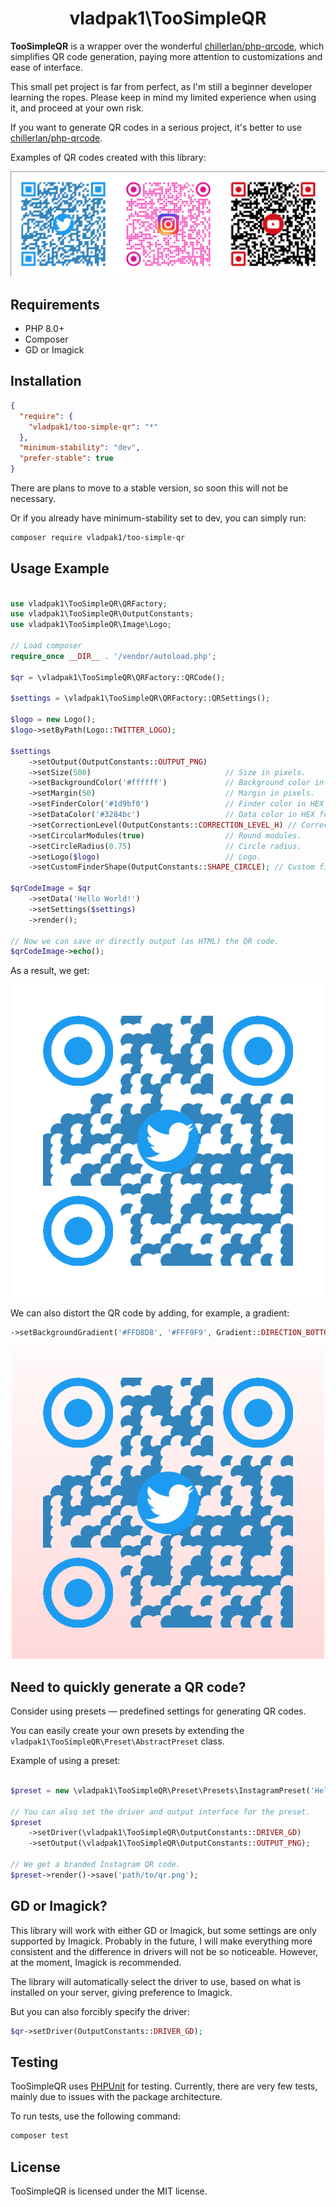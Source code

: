 <h1 align="center">
    vladpak1\TooSimpleQR
</h1>

**TooSimpleQR** is a wrapper over the wonderful [chillerlan/php-qrcode](https://github.com/chillerlan/php-qrcode), which
simplifies QR code generation, paying more attention to customizations and ease of interface.

This small pet project is far from perfect, as I'm still a beginner developer learning the ropes. Please keep in mind my
limited experience when using it, and proceed at your own risk.

If you want to generate QR codes in a serious project, it's better
to use [chillerlan/php-qrcode](https://github.com/chillerlan/php-qrcode).

Examples of QR codes created with this library:
<p align="center">
<img src="https://raw.githubusercontent.com/vladpak1/TooSimpleQR/develop/assets/examples/presets.png" alt="">
</p>

## Requirements

- PHP 8.0+
- Composer
- GD or Imagick

## Installation

```json
{
  "require": {
    "vladpak1/too-simple-qr": "*"
  },
  "minimum-stability": "dev",
  "prefer-stable": true
}
```

There are plans to move to a stable version, so soon this will not be necessary.

Or if you already have minimum-stability set to dev, you can simply run:

```bash
composer require vladpak1/too-simple-qr
```

## Usage Example

```php

use vladpak1\TooSimpleQR\QRFactory;
use vladpak1\TooSimpleQR\OutputConstants;
use vladpak1\TooSimpleQR\Image\Logo;

// Load composer
require_once __DIR__ . '/vendor/autoload.php';

$qr = \vladpak1\TooSimpleQR\QRFactory::QRCode();

$settings = \vladpak1\TooSimpleQR\QRFactory::QRSettings();

$logo = new Logo();
$logo->setByPath(Logo::TWITTER_LOGO);

$settings
    ->setOutput(OutputConstants::OUTPUT_PNG)
    ->setSize(500)                              // Size in pixels.
    ->setBackgroundColor('#ffffff')             // Background color in HEX format.
    ->setMargin(50)                             // Margin in pixels.
    ->setFinderColor('#1d9bf0')                 // Finder color in HEX format.
    ->setDataColor('#3284bc')                   // Data color in HEX format.
    ->setCorrectionLevel(OutputConstants::CORRECTION_LEVEL_H) // Correction level.
    ->setCircularModules(true)                  // Round modules.
    ->setCircleRadius(0.75)                     // Circle radius.
    ->setLogo($logo)                            // Logo.
    ->setCustomFinderShape(OutputConstants::SHAPE_CIRCLE); // Custom finder shape.

$qrCodeImage = $qr
    ->setData('Hello World!')
    ->setSettings($settings)
    ->render();
    
// Now we can save or directly output (as HTML) the QR code.
$qrCodeImage->echo();

```

As a result, we get:
<p align="center">
<img src="https://raw.githubusercontent.com/vladpak1/TooSimpleQR/develop/assets/examples/example-1.png" alt="">
</p>

We can also distort the QR code by adding, for example, a gradient:

```php
->setBackgroundGradient('#FFD8D8', '#FFF9F9', Gradient::DIRECTION_BOTTOM_TO_TOP);
```

<p align="center">
<img src="https://raw.githubusercontent.com/vladpak1/TooSimpleQR/develop/assets/examples/example-2.png" alt="">
</p>

## Need to quickly generate a QR code?

Consider using presets — predefined settings for generating QR codes.

You can easily create your own presets by extending the `vladpak1\TooSimpleQR\Preset\AbstractPreset` class.

Example of using a preset:

```php

$preset = new \vladpak1\TooSimpleQR\Preset\Presets\InstagramPreset('Hello World!');

// You can also set the driver and output interface for the preset.
$preset
    ->setDriver(\vladpak1\TooSimpleQR\OutputConstants::DRIVER_GD)
    ->setOutput(\vladpak1\TooSimpleQR\OutputConstants::OUTPUT_PNG);
    
// We get a branded Instagram QR code.
$preset->render()->save('path/to/qr.png');


```

## GD or Imagick?

This library will work with either GD or Imagick, but some settings are only supported by Imagick.
Probably in the future, I will make everything more consistent and the difference in drivers will not be so noticeable.
However, at the moment, Imagick is recommended.

The library will automatically select the driver to use, based on what is installed on your server, giving preference to
Imagick.

But you can also forcibly specify the driver:

```php
$qr->setDriver(OutputConstants::DRIVER_GD);
```

## Testing

TooSimpleQR uses [PHPUnit](https://github.com/sebastianbergmann/phpunit) for testing.
Currently, there are very few tests, mainly due to issues with the package architecture.

To run tests, use the following command:

```bash
composer test
```

## License

TooSimpleQR is licensed under the MIT license.